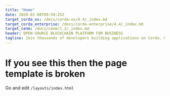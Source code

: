 ```yaml
---
title: "Home"
date: 2020-01-08T09:59:25Z
target_corda_os: /docs/corda-os/4.4/_index.md
target_corda_enterprise: /docs/corda-enterprise/4.4/_index.md
target_cenm: /docs/cenm/1.2/_index.md
header: OPEN-SOURCE BLOCKCHAIN PLATFORM FOR BUSINESS
tagline: Join thousands of developers building applications on Corda. Corda enables businesses to transact directly and in strict privacy using smart contracts, reducing transaction and record-keeping costs and streamlining business operations.
---
```


# If you see this then the page template is broken

Go and edit `/layouts/index.html`
